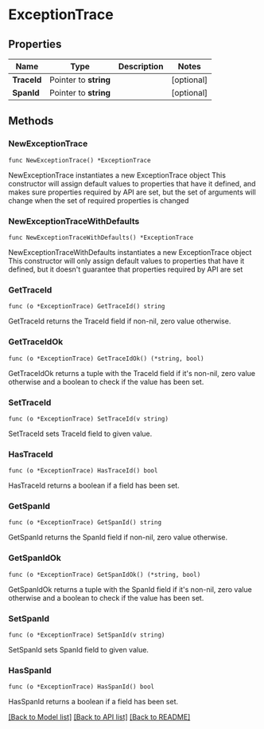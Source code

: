 # ExceptionTrace

## Properties

Name | Type | Description | Notes
------------ | ------------- | ------------- | -------------
**TraceId** | Pointer to **string** |  | [optional] 
**SpanId** | Pointer to **string** |  | [optional] 

## Methods

### NewExceptionTrace

`func NewExceptionTrace() *ExceptionTrace`

NewExceptionTrace instantiates a new ExceptionTrace object
This constructor will assign default values to properties that have it defined,
and makes sure properties required by API are set, but the set of arguments
will change when the set of required properties is changed

### NewExceptionTraceWithDefaults

`func NewExceptionTraceWithDefaults() *ExceptionTrace`

NewExceptionTraceWithDefaults instantiates a new ExceptionTrace object
This constructor will only assign default values to properties that have it defined,
but it doesn't guarantee that properties required by API are set

### GetTraceId

`func (o *ExceptionTrace) GetTraceId() string`

GetTraceId returns the TraceId field if non-nil, zero value otherwise.

### GetTraceIdOk

`func (o *ExceptionTrace) GetTraceIdOk() (*string, bool)`

GetTraceIdOk returns a tuple with the TraceId field if it's non-nil, zero value otherwise
and a boolean to check if the value has been set.

### SetTraceId

`func (o *ExceptionTrace) SetTraceId(v string)`

SetTraceId sets TraceId field to given value.

### HasTraceId

`func (o *ExceptionTrace) HasTraceId() bool`

HasTraceId returns a boolean if a field has been set.

### GetSpanId

`func (o *ExceptionTrace) GetSpanId() string`

GetSpanId returns the SpanId field if non-nil, zero value otherwise.

### GetSpanIdOk

`func (o *ExceptionTrace) GetSpanIdOk() (*string, bool)`

GetSpanIdOk returns a tuple with the SpanId field if it's non-nil, zero value otherwise
and a boolean to check if the value has been set.

### SetSpanId

`func (o *ExceptionTrace) SetSpanId(v string)`

SetSpanId sets SpanId field to given value.

### HasSpanId

`func (o *ExceptionTrace) HasSpanId() bool`

HasSpanId returns a boolean if a field has been set.


[[Back to Model list]](../README.md#documentation-for-models) [[Back to API list]](../README.md#documentation-for-api-endpoints) [[Back to README]](../README.md)


